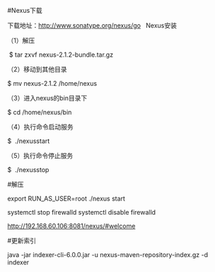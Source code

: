 
#Nexus下载

下载地址：http://www.sonatype.org/nexus/go
 
Nexus安装

（1）解压

 $ tar zxvf nexus-2.1.2-bundle.tar.gz

（2）移动到其他目录

$ mv nexus-2.1.2 /home/nexus

（3）进入nexus的bin目录下

$ cd /home/nexus/bin

（4）执行命令启动服务

$  ./nexusstart

（5）执行命令停止服务

$  ./nexusstop


#解压

  export RUN_AS_USER=root 
./nexus start


 systemctl stop firewalld
systemctl disable firewalld

http://192.168.60.106:8081/nexus/#welcome

#更新索引

java -jar indexer-cli-6.0.0.jar -u nexus-maven-repository-index.gz -d indexer



